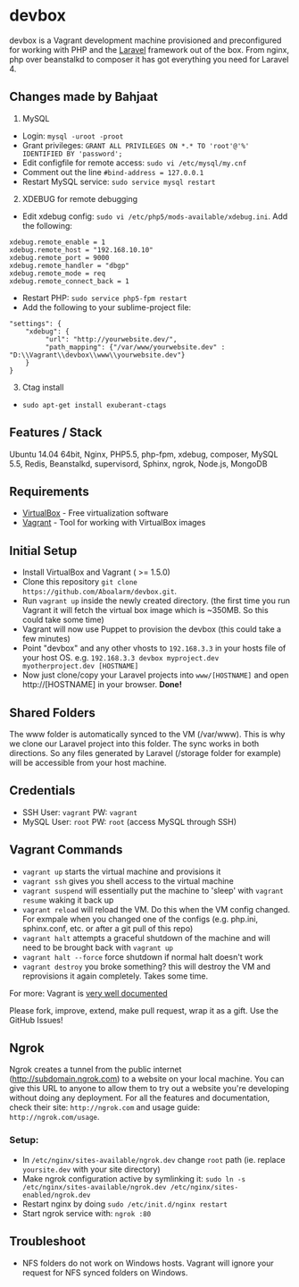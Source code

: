 devbox
======

devbox is a Vagrant development machine provisioned and preconfigured for working with PHP and the [Laravel](http://www.laravel.com) framework out of the box. From nginx, php over beanstalkd to composer it has got everything you need for Laravel 4.


## Changes made by Bahjaat

1. MySQL
  * Login: `mysql -uroot -proot`
  * Grant privileges: `GRANT ALL PRIVILEGES ON *.* TO 'root'@'%' IDENTIFIED BY 'password';`
  * Edit configfile for remote access: `sudo vi /etc/mysql/my.cnf`
  * Comment out the line `#bind-address = 127.0.0.1`
  * Restart MySQL service: `sudo service mysql restart`
2. XDEBUG for remote debugging
  * Edit xdebug config: `sudo vi /etc/php5/mods-available/xdebug.ini`. Add the following:
```
xdebug.remote_enable = 1
xdebug.remote_host = "192.168.10.10"
xdebug.remote_port = 9000
xdebug.remote_handler = "dbgp"
xdebug.remote_mode = req
xdebug.remote_connect_back = 1
```
  * Restart PHP: `sudo service php5-fpm restart`
  * Add the following to your sublime-project file:
```
"settings": {
    "xdebug": {
         "url": "http://yourwebsite.dev/",
         "path_mapping": {"/var/www/yourwebsite.dev" : "D:\\Vagrant\\devbox\\www\\yourwebsite.dev"}
    }
}
```
3. Ctag install
  * `sudo apt-get install exuberant-ctags`

## Features / Stack
Ubuntu 14.04 64bit, Nginx, PHP5.5, php-fpm, xdebug, composer, MySQL 5.5, Redis, Beanstalkd, supervisord, Sphinx, ngrok, Node.js, MongoDB



## Requirements

* [VirtualBox](https://www.virtualbox.org/wiki/Downloads) - Free virtualization software 
* [Vagrant](https://www.vagrantup.com) - Tool for working with VirtualBox images


## Initial Setup

* Install VirtualBox and Vagrant ( >= 1.5.0)
* Clone this repository `git clone https://github.com/Aboalarm/devbox.git`. 
* Run `vagrant up` inside the newly created directory. (the first time you run Vagrant it will fetch the virtual box image which is ~350MB. So this could take some time)
* Vagrant will now use Puppet to provision the devbox (this could take a few minutes)
* Point "devbox" and any other vhosts to `192.168.3.3` in your hosts file of your host OS. e.g. `192.168.3.3 devbox myproject.dev myotherproject.dev [HOSTNAME]` 
* Now just clone/copy your Laravel projects into `www/[HOSTNAME]` and open http://[HOSTNAME] in your browser. **Done!** 

## Shared Folders
The www folder is automatically synced to the VM (/var/www). This is why we clone our Laravel project into this folder. The sync works in both directions. So any files generated by Laravel (/storage folder for example) will be accessible from your host machine. 

## Credentials 
* SSH User: `vagrant` PW: `vagrant`
* MySQL User: `root` PW: `root` (access MySQL through SSH)

## Vagrant Commands

* `vagrant up` starts the virtual machine and provisions it
* `vagrant ssh` gives you shell access to the virtual machine
* `vagrant suspend` will essentially put the machine to 'sleep' with `vagrant resume` waking it back up
* `vagrant reload` will reload the VM. Do this when the VM config changed. For exmpale when you changed one of the configs (e.g. php.ini, sphinx.conf, etc. or after a git pull of this repo)
* `vagrant halt` attempts a graceful shutdown of the machine and will need to be brought back with `vagrant up`
* `vagrant halt --force` force shutdown if normal halt doesn't work
* `vagrant destroy` you broke something? this will destroy the VM and reprovisions it again completely. Takes some time.



For more: Vagrant is [very well documented](http://docs.vagrantup.com/v2/)

Please fork, improve, extend, make pull request, wrap it as a gift. Use the GitHub Issues!


## Ngrok 

Ngrok creates a tunnel from the public internet (http://subdomain.ngrok.com) to a website on your local machine. You can give this URL to anyone to allow them to try out a website you're developing without doing any deployment.
For all the features and documentation, check their site: `http://ngrok.com` and usage guide: `http://ngrok.com/usage`.

### Setup:
* In `/etc/nginx/sites-available/ngrok.dev` change `root` path (ie. replace `yoursite.dev` with your site directory)
* Make ngrok configuration active by symlinking it: `sudo ln -s /etc/nginx/sites-available/ngrok.dev /etc/nginx/sites-enabled/ngrok.dev`
* Restart nginx by doing `sudo /etc/init.d/nginx restart`
* Start ngrok service with: `ngrok :80`

## Troubleshoot

* NFS folders do not work on Windows hosts. Vagrant will ignore your request for NFS synced folders on Windows.
